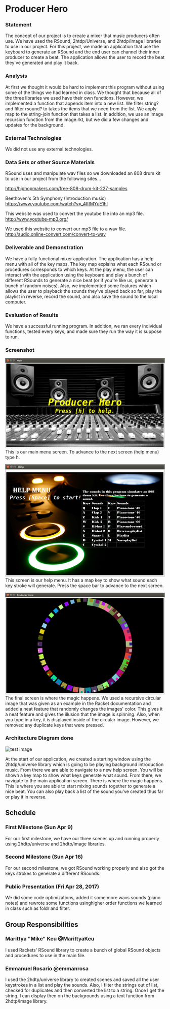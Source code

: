 # Producer Hero

### Statement 
The concept of our project is to create a mixer that music producers often use. We have used the RSound, 2htdp/Universe, and 2htdp/image libraries to use in our project. For this project, we made an application that use the keyboard to generate an RSound and the end user can channel their inner producer to create a beat. The application allows the user to record the beat they've generated and play it back.

### Analysis 
At first we thought it would be hard to implement this program without using some of the things we had learned in class. We thought that because all of the three libraries we used have their own functions. However, we implemented a function that appends item into a new list. We filter string? and filter rsound? to takes the items that we need from the list. We apply map to the string-join function that takes a list. In addition, we use an image recursion function from the image.rkt, but we did a few changes and updates for the background.


### External Technologies 
We did not use any external technologies.


### Data Sets or other Source Materials
RSound uses and manipulate wav files so we downloaded an 808 drum kit to use in our project from the following sites...

http://hiphopmakers.com/free-808-drum-kit-227-samples

Beethoven's 5th Symphony (Introduction music)
https://www.youtube.com/watch?v=_4IRMYuE1hI

This website was used to convert the youtube file into an mp3 file.
http://www.youtube-mp3.org/

We used this website to convert our mp3 file to a wav file.
http://audio.online-convert.com/convert-to-wav

### Deliverable and Demonstration
We have a fully functional mixer application. The application has a help menu with all of the key maps. The key map explains what each RSound or procedures corresponds to which keys. At the play menu, the user can interact with the application using the keyboard and play a bunch of different RSounds to generate a nice beat (or if you're like us, generate a bunch of random noises). Also, we implemented some features which allows the user to playback the sounds they've played back so far, play the playlist in reverse, record the sound, and also save the sound to the local computer.


### Evaluation of Results 
We have a successful running program. In addition, we ran every individual functions, tested every keys, and made sure they run the way it is suppose to run.


### Screenshot 
![main image](/Pics/main.png?raw=true "main image")
This is our main menu screen. To advance to the next screen (help menu) type h.

![help image](/Pics/help.png?raw=true "help image")
This screen is our help menu. It has a map key to show what sound each key stroke will generate. Press the space bar to advance to the next screen. 

![hero image](/Pics/producer.png?raw=true "hero image")
The final screen is where the magic happens. We used a recursive circular image that was given as an example in the Racket documentation and added a neat feature that randomly changes the images' color. This gives it a neat feature and gives the illusion that the image is spinning. Also, when you type in a key, it is displayed inside of the circular image. However, we removed any duplicate keys that were pressed. 

### Architecture Diagram done
![test image](https://github.com/oplS17projects/Producer-Hero/blob/master/Pics/diagram.png)

At the start of our application, we created a starting window using the 2htdp/universe library which is going to be playing background introduction music. From there we are able to navigate to a new help screen. You will be shown a key map to show what keys generate what sound. From there, we navigate to the main application screen. There is where the magic happens. This is where you are able to start mixing sounds together to generate a nice beat. You can also play back a list of the sound you've created thus far or play it in reverse.
## Schedule

### First Milestone (Sun Apr 9) 
For our first milestone, we have our three scenes up and running properly using 2hdtp/universe and 2hdtp/image libraries.

### Second Milestone (Sun Apr 16) 
For our second milestone, we got RSound working properly and also got the keys strokes to generate a different RSounds.

### Public Presentation (Fri Apr 28, 2017) 
We did some code optimizations, added it some more wavs sounds (piano notes) and rewrote some functions usinghigher order functions we learned in class such as foldr and filter. 

## Group Responsibilities

### Marittya "Mike" Keu  @MarittyaKeu
I used Rackets' RSound library to create a bunch of global RSound objects and procedures to use in the main file. 

### Emmanuel Rosario @emmanrosa 
I used the 2hdtp/universe library to created scenes and saved all the user keystrokes in a list and play the sounds. Also, I filter the strings out of list, checked for duplicates and then converted the list to a string. Once I get the string, I can display then on the backgrounds using a text function from 2hdtp/image library.  
